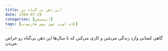 ```yaml
---
title: این ذهن بی گناه من
date: 1394-07-29
categories: [انیمیشن]
tags: [کات اوت, تون بوم هارمونی]
---
```


گاهی کسانی وارد زندگی می‌شن و کاری می‌کنن که تا سال‌ها این ذهن بی‌گناه رو خراش می‌دن.

<div id="15046266907031792"><script type="text/JavaScript" src="https://www.aparat.com/embed/5IcrU?data[rnddiv]=15046266907031792&data[responsive]=yes"></script></div>
